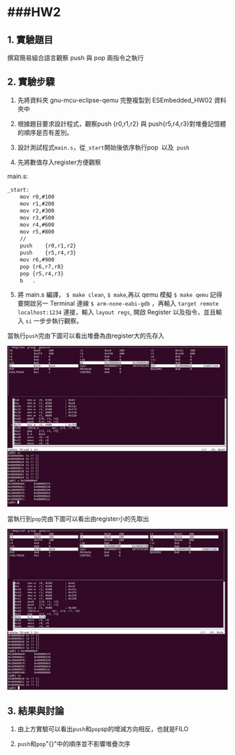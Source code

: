 ###HW2
===
## 1. 實驗題目 
撰寫簡易組合語言觀察 push 與 pop 兩指令之執行
## 2. 實驗步驟
1. 先將資料夾 gnu-mcu-eclipse-qemu 完整複製到 ESEmbedded_HW02 資料夾中

2. 根據題目要求設計程式，觀察push {r0,r1,r2} 與 push{r5,r4,r3}對堆疊記憶體的順序是否有差別。

3. 設計測試程式` main.s `，從` _start `開始後依序執行pop` `以及` push`

4. 先將數值存入register方便觀察


main.s:

```assembly
_start:
	mov	r0,#100
	mov	r1,#200
	mov	r2,#300
	mov	r3,#500
	mov	r4,#600
	mov	r5,#800
	//
	push	{r0,r1,r2}
	push	{r5,r4,r3}
	mov	r6,#900
	pop	{r6,r7,r8}
	pop	{r5,r4,r3}
	b	.
```

5. 將 main.s 編譯， `$ make clean`, `$ make`,再以 qemu 模擬 `$ make qemu`
記得要開啟另一 Terminal 連線 `$ arm-none-eabi-gdb` ，再輸入 `target remote localhost:1234` 連接，輸入 `layout regs`, 開啟 Register 以及指令，並且輸入 `si` 一步步執行觀察。


當執行`push`完由下圖可以看出堆疊為由register大的先存入

![](https://github.com/pohsaung/ESEmbedded_HW02/blob/master/push1.jpg)

當執行到`pop`完由下圖可以看出由register小的先取出

![](https://github.com/pohsaung/ESEmbedded_HW02/blob/master/pop1.jpg)

## 3. 結果與討論
 1. 由上方實驗可以看出`push`和`pop`sp的增減方向相反，也就是FILO

 2. `push`和`pop`"{}"中的順序並不影響堆疊次序




